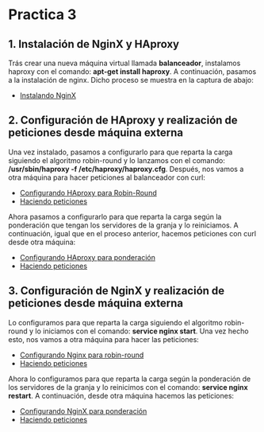 # Practica 3

## 1. Instalación de NginX y HAproxy

Trás crear una nueva máquina virtual llamada **balanceador**, instalamos haproxy con el comando: **apt-get install haproxy**.
A continuación, pasamos a la instalación de nginx. Dicho proceso se muestra en la captura de abajo:

- [Instalando NginX](http://http://s1380.photobucket.com/user/adnan1989/media/install%20nginx_zpsexho8yyh.png.html)


## 2. Configuración de HAproxy y realización de peticiones desde máquina externa

Una vez instalado, pasamos a configurarlo para que reparta la carga siguiendo el algoritmo robin-round y lo lanzamos
con el comando: **/usr/sbin/haproxy -f /etc/haproxy/haproxy.cfg**. Después, nos vamos a otra máquina para hacer 
peticiones al balanceador con curl:

- [Configurando HAproxy para Robin-Round](http://s1380.photobucket.com/user/adnan1989/media/haproxy%20confi%20rr_zpsgpx6i02f.png.html)
- [Haciendo peticiones](http://s1380.photobucket.com/user/adnan1989/media/access%20haproxy%20robin-round_zpsd8xbbj29.png.html)

Ahora pasamos a configurarlo para que reparta la carga según la ponderación que tengan los servidores de la granja y lo reiniciamos.
A continuación, igual que en el proceso anterior, hacemos peticiones con curl desde otra máquina:

- [Configurando HAproxy para ponderación](http://s1380.photobucket.com/user/adnan1989/media/haproxy%20confi_zpsw3m6bm5a.png.html)
- [Haciendo peticiones](http://s1380.photobucket.com/user/adnan1989/media/access%20haproxy%20pond_zpst4dkk2wx.png.html)


## 3. Configuración de NginX y realización de peticiones desde máquina externa

Lo configuramos para que reparta la carga siguiendo el algoritmo robin-round y lo iniciamos con el comando: **service nginx start**. 
Una vez hecho esto, nos vamos a otra máquina para hacer las peticiones:

- [Configurando Nginx para robin-round](http://s1380.photobucket.com/user/adnan1989/media/nginx%20robin-round_zpsr3upnlnx.png.html)
- [Haciendo peticiones](http://s1380.photobucket.com/user/adnan1989/media/access%20nginx%20robin-round_zpsdubwftvk.png.html)

Ahora lo configuramos para que reparta la carga según la ponderación de los servidores de la granja y lo reinicimos con
el comando: **service nginx restart**. A continuación, desde otra máquina hacemos las peticiones:

- [Configurando NginX para ponderación](http://s1380.photobucket.com/user/adnan1989/media/nginx%20ponderacion_zpswkbehcxz.png.html)
- [Haciendo peticiones](http://s1380.photobucket.com/user/adnan1989/media/access%20nginx%20pond_zpsdnijz2va.png.html)
